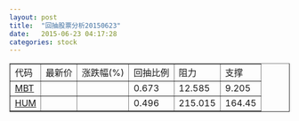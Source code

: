 ```yaml
---
layout: post
title:  "回抽股票分析20150623"
date:   2015-06-23 04:17:28
categories: stock
---
```

<script type="text/javascript">
var stockList = []
stockList.push('gb_mbt');
stockList.push('gb_hum');
</script>
<table border="1">
 <tr>
 <td>代码</td>
 <td>最新价</td>
 <td>涨跌幅(%)</td>
 <td>回抽比例</td>
 <td>阻力</td>
 <td>支撑</td>
</tr>
  <tr id="mbt">
  <td><a href="http://stock.finance.sina.com.cn/usstock/quotes/MBT.html" target="_blank">MBT</a></td><td></td><td></td><td>0.673</td><td>12.585</td><td>9.205</td></tr>
  <tr id="hum">
  <td><a href="http://stock.finance.sina.com.cn/usstock/quotes/HUM.html" target="_blank">HUM</a></td><td></td><td></td><td>0.496</td><td>215.015</td><td>164.45</td></tr>
</table>

